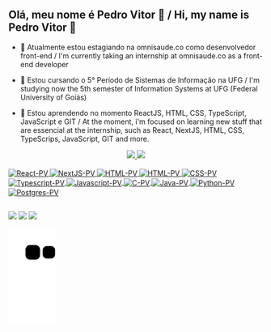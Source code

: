 ## Olá, meu nome é Pedro Vitor 👋  / Hi, my name is Pedro Vitor 👋

- 🔭 Atualmente estou estagiando na omnisaude.co como desenvolvedor front-end / I'm currently taking an internship at omnisaude.co as a front-end developer

- 📖 Estou cursando o 5° Período de Sistemas de Informação na UFG / I'm studying now the 5th semester of Information Systems at UFG (Federal University of Goiás)

- 🌱 Estou aprendendo no momento ReactJS, HTML, CSS, TypeScript, JavaScript e GIT / At the moment, i'm focused on learning new stuff that are essencial at the internship, such as React, NextJS, HTML, CSS, TypeScrips, JavaScript, GIT and more.

<div align="center">
  <a href="https://github.com/pvshake">
  <img height="160em" src="https://github-readme-stats.vercel.app/api?username=pvshake&show_icons=true&theme=highcontrast&include_all_commits=true&count_private=true"/>
  <img height="160em" src="https://github-readme-stats.vercel.app/api/top-langs/?username=pvshake&layout=compact&langs_count=7&theme=highcontrast"/>
</div>
  
<div style="display: inline_block"><br>
  <img align="center" alt="React-PV" height="30" width="40" src="https://cdn.jsdelivr.net/gh/devicons/devicon/icons/react/react-original.svg" />
  <img align="center" alt="NextJS-PV" height="30" width="40"  src="https://www.svgrepo.com/show/354113/nextjs-icon.svg" />
  <img align="center" alt="HTML-PV" height="30" width="40" src="https://www.svgrepo.com/show/452210/git.svg" />
  <img align="center" alt="HTML-PV" height="30" width="40" src="https://cdn.jsdelivr.net/gh/devicons/devicon/icons/html5/html5-plain-wordmark.svg" />
  <img align="center" alt="CSS-PV" height="30" width="40"  src="https://cdn.jsdelivr.net/gh/devicons/devicon/icons/css3/css3-original-wordmark.svg" />
  <img align="center" alt="Typescript-PV" height="30" width="40"  src="https://cdn.jsdelivr.net/gh/devicons/devicon/icons/typescript/typescript-original.svg" />
  <img align="center" alt="Javascript-PV" height="30" width="40"  src="https://cdn.jsdelivr.net/gh/devicons/devicon/icons/javascript/javascript-original.svg" />
  <img align="center" alt="C-PV" height="30" width="40" src="https://cdn.jsdelivr.net/gh/devicons/devicon/icons/c/c-original.svg" />
  <img align="center" alt="Java-PV" height="30" width="40"  src="https://cdn.jsdelivr.net/gh/devicons/devicon/icons/java/java-original-wordmark.svg" />
  <img align="center" alt="Python-PV" height="30" width="40"  src="https://cdn.jsdelivr.net/gh/devicons/devicon/icons/python/python-original-wordmark.svg" />
  <img align="center" alt="Postgres-PV" height="30" width="40"  src="https://cdn.jsdelivr.net/gh/devicons/devicon/icons/postgresql/postgresql-original-wordmark.svg" />
</div>
  
  ##
  
<div>
  <a href="https://instagram.com/pedrovitorsf" target="_blank"><img src="https://img.shields.io/badge/-Instagram-%23E4405F?style=for-the-badge&logo=instagram&logoColor=white" target="_blank"></a> 
  <a href = "mailto:pvshakeu@gmail.com"><img src="https://img.shields.io/badge/-Gmail-%23333?style=for-the-badge&logo=gmail&logoColor=white" target="_blank"></a>
  <a href="https://www.linkedin.com/in/pedro-vitor-silveira-fajardo-371621206/" target="_blank"><img src="https://img.shields.io/badge/-LinkedIn-%230077B5?style=for-the-badge&logo=linkedin&logoColor=white" target="_blank"></a> 
  
 ![Snake animation](https://github.com/pvshake/pvshake/blob/output/github-contribution-grid-snake.svg)
  
</div>
